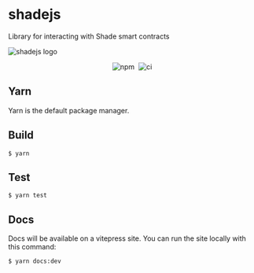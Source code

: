 # shadejs
Library for interacting with Shade smart contracts

![shadejs logo](/docs/logo.svg "shadejs logo")

<p align="center">
  <img alt="npm" src="https://img.shields.io/npm/v/shadejs" />
  <img alt="ci" style="margin-left: 0.3em" src="https://github.com/securesecrets/shadejs/blob/main/.github/workflows/test.yml/badge.svg?branch=main" />
</p>

## Yarn
Yarn is the default package manager.

## Build 
```
$ yarn
```

## Test 
```
$ yarn test
```

## Docs
Docs will be available on a vitepress site. You can run the site locally with this command:
 
```
$ yarn docs:dev
```